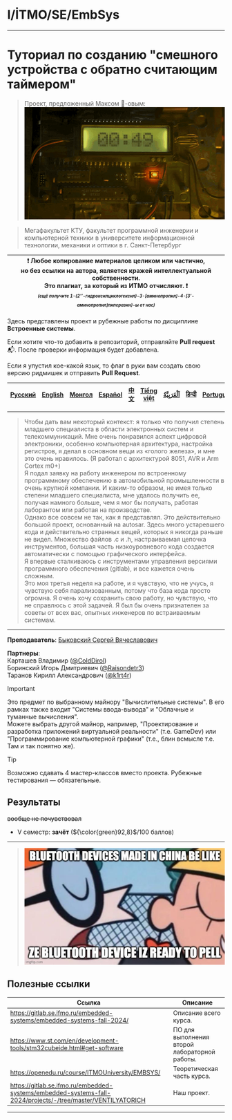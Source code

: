 # I/İTMO/SE/EmbSys

---
# Туториал по созданию "смешного устройства с обратно считающим таймером" 

> Проект, предложенный Максом :badger:-овым:\
> ![bomb](/img/gifs/countdown-call-of-duty.gif)

> Мегафакультет КТУ, факультет программной инженерии и компьютерной техники в университете информационной технологии, механики и оптики в г. Санкт-Петербург

| :exclamation: <b>Любое копирование материалов целиком или частично,<br>но без ссылки на автора, является кражей интеллектуальной собственности.<br>Это плагиат, за который из ИТМО отчисляют.</b> :exclamation:<br><sub><sup><i>(ещё получите 1-(2’’-гидроксилциклогексил)-3-[аминопропил]-4-[3’-аминопропил]пиперазин)-ы от нас)</sup></sub></b> |
|---------------------------------------------------------------------------------------------------------------------------------------------------------------------------------------------------------------------------------------------------------------------------------------------------------------------------------------------------|

Здесь представлены проект и рубежные работы по дисциплине **Встроенные системы**.

Если хотите что-то добавить в репозиторий, отправляйте **Pull request** :mailbox_with_mail:. После проверки информация будет добавлена.

Если я упустил кое-какой язык, то флаг в руки вам создать свою версию ридмишек и отправить **Pull Request**.

| [<strong>Русский</strong>](https://github.com/XVIIStarPlatinum/itmo/blob/master/Software%20Engineering/Embedded%20Systems/README.md) | [<strong>English</strong>](https://github.com/XVIIStarPlatinum/itmo/blob/master/Software%20Engineering/Embedded%20Systems/.docs/README_EN.md) | [<strong>Монгол</strong>](https://github.com/XVIIStarPlatinum/itmo/blob/master/Software%20Engineering/Embedded%20Systems/.docs/README_MN.md) | [<strong>Español</strong>](https://github.com/XVIIStarPlatinum/itmo/blob/master/Software%20Engineering/Embedded%20Systems/.docs/README_ES.md) | [<strong>中文</strong>](https://github.com/XVIIStarPlatinum/itmo/blob/master/Software%20Engineering/Embedded%20Systems/.docs/README_CN.md) | [<strong>Tiếng việt</strong>](https://github.com/XVIIStarPlatinum/itmo/blob/master/Software%20Engineering/Embedded%20Systems/.docs/README_VN.md) | [<strong><p dir="rtl" lang="ar">اَلْعَرَبِيَّةُ</p></strong>](https://github.com/XVIIStarPlatinum/itmo/blob/master/Software%20Engineering/Embedded%20Systems/.docs/README_AR.md) | [<strong>हिन्दी</strong>](https://github.com/XVIIStarPlatinum/itmo/blob/master/Software%20Engineering/Embedded%20Systems/.docs/README_IN.md) | [<strong>Português</strong>](https://github.com/XVIIStarPlatinum/itmo/blob/master/Software%20Engineering/Embedded%20Systems/.docs/README_PT.md) |
|--------------------------------------------------------------------------------------------------------------------------------------|-----------------------------------------------------------------------------------------------------------------------------------------------|----------------------------------------------------------------------------------------------------------------------------------------------|-----------------------------------------------------------------------------------------------------------------------------------------------|------------------------------------------------------------------------------------------------------------------------------------------|--------------------------------------------------------------------------------------------------------------------------------------------------|----------------------------------------------------------------------------------------------------------------------------------------------------------------------------------|----------------------------------------------------------------------------------------------------------------------------------------------|-------------------------------------------------------------------------------------------------------------------------------------------------|

---

> Чтобы дать вам некоторый контекст: я только что получил степень младшего специалиста в области электронных систем и телекоммуникаций. Мне очень понравился аспект цифровой электроники, особенно компьютерная архитектура, настройка регистров, я делал в основном вещи из «голого железа», и мне это очень нравилось. (Я работал с архитектурой 8051, AVR и Arm Cortex m0+)\
> Я подал заявку на работу инженером по встроенному программному обеспечению в автомобильной промышленности в очень крупной компании. И каким-то образом, не имея только степени младшего специалиста, мне удалось получить ее, получая намного больше, чем я мог бы получать, работая лаборантом или работая на производстве.\
> Однако все совсем не так, как я представлял. Это действительно большой проект, основанный на autosar. Здесь много устаревшего кода и действительно странных вещей, которых я никогда раньше не видел. Множество файлов .c и .h, настраиваемая цепочка инструментов, большая часть низкоуровневого кода создается автоматически с помощью графического интерфейса.\
> Я впервые сталкиваюсь с инструментами управления версиями программного обеспечения (gitlab), и все кажется очень сложным.\
> Это моя третья неделя на работе, и я чувствую, что не учусь, я чувствую себя парализованным, потому что база кода просто огромна. Я очень хочу сохранить свою работу, но чувствую, что не справлюсь с этой задачей. Я был бы очень признателен за советы от всех вас, опытных инженеров по встраиваемым системам.

---

**Преподаватель**: [Быковский Сергей Вячеславович](https://my.itmo.ru/persons/142291)

**Партнеры**:\
Карташев Владимир ([@ColdDirol](https://github.com/ColdDirol)) \
Боринский Игорь Дмитриевич ([@Raisondetr3](https://github.com/Raisondetr3))\
Таранов Кирилл Александрович ([@k1rt4r](https://github.com/k1rt4r))

> [!IMPORTANT]
> Это предмет по выбранному майнору "Вычислительные системы". В его рамках также входит "Системы ввода-вывода" и "Облачные и туманные вычисления".\
> Можете выбрать другой майнор, например, "Проектирование и разработка приложений виртуальной реальности" (т.е. GameDev) или "Программирование компьютерной графики" (т.е., блин всмысле т.е. Там и так понятно же).

> [!TIP]
> Возможно сдавать 4 мастер-классов вместо проекта. Рубежные тестирования — обязательные.
## Результаты
<s>вообще не почувствовал</s>
- V семестр: **зачёт** (${\color{green}92,8}$/100 баллов)
---

> ![Bluetooth](/img/memes/yjv8jjzniidc1.jpeg)

## Полезные ссылки <a name="links"></a>
| Ссылка                                                                                                      | Описание                                      |
|-------------------------------------------------------------------------------------------------------------|-----------------------------------------------|
| https://gitlab.se.ifmo.ru/embedded-systems/embedded-systems-fall-2024/                                      | Описание всего курса.                         |
| https://www.st.com/en/development-tools/stm32cubeide.html#get-software                                      | ПО для выполнения второй лабораторной работы. |
| https://openedu.ru/course/ITMOUniversity/EMBSYS/                                                            | Теоретическая часть курса.                    |
| https://gitlab.se.ifmo.ru/embedded-systems/embedded-systems-fall-2024/projects/-/tree/master/VENTILYATORICH | Наш проект.                                   |

---